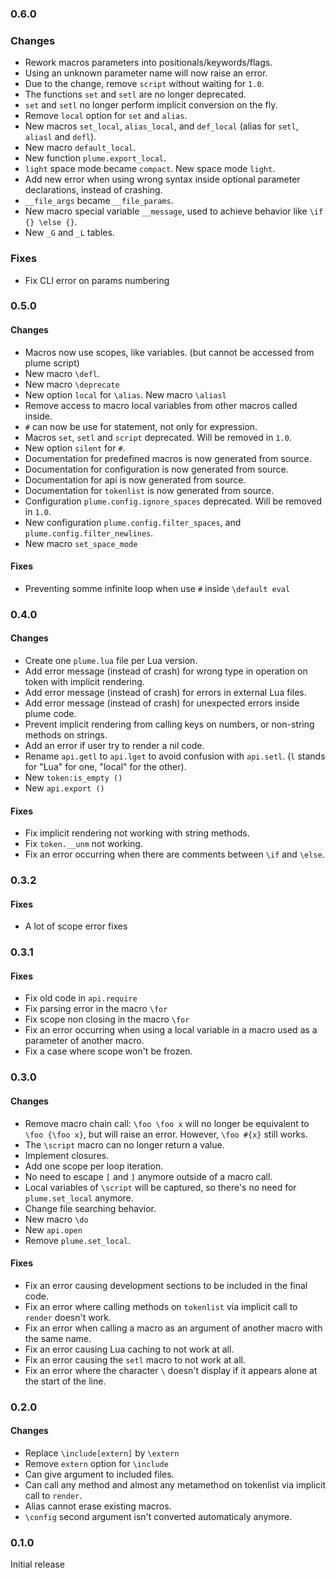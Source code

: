 ### 0.6.0

### Changes
- Rework macros parameters into positionals/keywords/flags.
- Using an unknown parameter name will now raise an error.
- Due to the change, remove `script` without waiting for `1.0`.
- The functions `set` and `setl` are no longer deprecated.
- `set` and `setl` no longer perform implicit conversion on the fly.
- Remove `local` option for `set` and `alias`.
- New macros `set_local`, `alias_local`, and `def_local` (alias for `setl`, `aliasl` and `defl`).
- New macro `default_local`.
- New function `plume.export_local`.
- `light` space mode became `compact`. New space mode `light`.
- Add new error when using wrong syntax inside optional parameter declarations, instead of crashing.
- `__file_args` became `__file_params`.
- New macro special variable `__message`, used to achieve behavior like `\if {} \else {}`.
- New `_G` and `_L` tables.

### Fixes
- Fix CLI error on params numbering

### 0.5.0

#### Changes
- Macros now use scopes, like variables. (but cannot be accessed from plume script)
- New macro `\defl`.
- New macro `\deprecate`
- New option `local` for `\alias`. New macro `\aliasl`
- Remove access to macro local variables from other macros called inside.
- `#` can now be use for statement, not only for expression.
- Macros `set`, `setl` and `script` deprecated. Will be removed in `1.0`.
- New option `silent` for `#`.
- Documentation for predefined macros is now generated from source.
- Documentation for configuration is now generated from source.
- Documentation for api is now generated from source.
- Documentation for `tokenlist` is now generated from source.
- Configuration `plume.config.ignore_spaces` deprecated. Will be removed in `1.0`.
- New configuration `plume.config.filter_spaces`, and `plume.config.filter_newlines`.
- New macro `set_space_mode`

#### Fixes
- Preventing somme infinite loop when use `#` inside `\default eval`

### 0.4.0

#### Changes
- Create one `plume.lua` file per Lua version.
- Add error message (instead of crash) for wrong type in operation on token with implicit rendering.
- Add error message (instead of crash) for errors in external Lua files.
- Add error message (instead of crash) for unexpected errors inside plume code.
- Prevent implicit rendering from calling keys on numbers, or non-string methods on strings.
- Add an error if user try to render a nil code.
- Rename `api.getl` to `api.lget` to avoid confusion with `api.setl`. (`l` stands for "Lua" for one, "local" for the other).
- New `token:is_empty ()`
- New `api.export ()`

#### Fixes
- Fix implicit rendering not working with string methods.
- Fix `token.__unm` not working.
- Fix an error occurring when there are comments between `\if` and `\else`.

### 0.3.2

#### Fixes
- A lot of scope error fixes


### 0.3.1

#### Fixes
- Fix old code in `api.require`
- Fix parsing error in the macro `\for`
- Fix scope non closing in the macro `\for`
- Fix an error occurring when using a local variable in a macro used as a parameter of another macro.
- Fix a case where scope won't be frozen.

### 0.3.0

#### Changes
- Remove macro chain call: `\foo \foo x` will no longer be equivalent to `\foo {\foo x}`, but will raise an error. However, `\foo #{x}` still works.
- The `\script` macro can no longer return a value.
- Implement closures.
- Add one scope per loop iteration.
- No need to escape `[` and `]` anymore outside of a macro call.
- Local variables of `\script` will be captured, so there's no need for `plume.set_local` anymore.
- Change file searching behavior.
- New macro `\do`
- New `api.open`
- Remove `plume.set_local`.

#### Fixes
- Fix an error causing development sections to be included in the final code.
- Fix an error where calling methods on `tokenlist` via implicit call to `render` doesn't work.
- Fix an error when calling a macro as an argument of another macro with the same name.
- Fix an error causing Lua caching to not work at all.
- Fix an error causing the `setl` macro to not work at all.
- Fix an error where the character `\` doesn't display if it appears alone at the start of the line.

### 0.2.0

#### Changes
- Replace `\include[extern]` by `\extern`
- Remove `extern` option for `\include`
- Can give argument to included files.
- Can call any method and almost any metamethod on tokenlist via implicit call to `render`.
- Alias cannot erase existing macros.
- `\config` second argument isn't converted automaticaly anymore.

### 0.1.0

Initial release